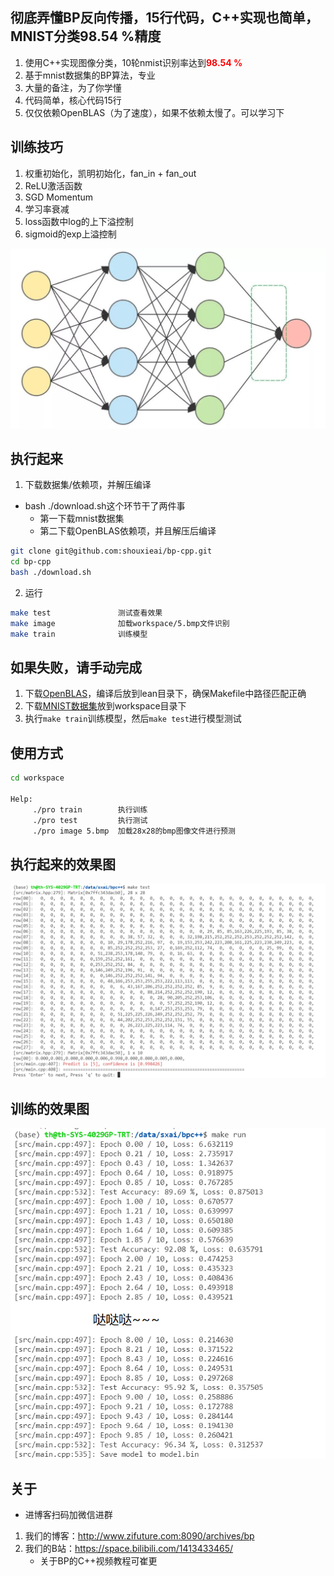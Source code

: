 ## 彻底弄懂BP反向传播，15行代码，C++实现也简单，MNIST分类98.54 %精度
1. 使用C++实现图像分类，10轮nmist识别率达到<font color=red>**98.54 %**</font>
2. 基于mnist数据集的BP算法，专业
3. 大量的备注，为了你学懂
4. 代码简单，核心代码15行
5. 仅仅依赖OpenBLAS（为了速度），如果不依赖太慢了。可以学习下

## 训练技巧
1. 权重初始化，凯明初始化，fan_in + fan_out
2. ReLU激活函数
3. SGD Momentum
4. 学习率衰减
5. loss函数中log的上下溢控制
6. sigmoid的exp上溢控制

![](workspace/background.jpeg)

## 执行起来
1. 下载数据集/依赖项，并解压编译
- bash ./download.sh这个环节干了两件事
    - 第一下载mnist数据集
    - 第二下载OpenBLAS依赖项，并且解压后编译
```bash
git clone git@github.com:shouxieai/bp-cpp.git
cd bp-cpp
bash ./download.sh
```

2. 运行
```bash
make test               测试查看效果
make image              加载workspace/5.bmp文件识别
make train              训练模型
```

## 如果失败，请手动完成
1. 下载[OpenBLAS](https://github.com/xianyi/OpenBLAS/releases)，编译后放到lean目录下，确保Makefile中路径匹配正确
2. 下载[MNIST数据集](http://yann.lecun.com/exdb/mnist/)放到workspace目录下
3. 执行`make train`训练模型，然后`make test`进行模型测试

## 使用方式
```bash
cd workspace 

Help: 
     ./pro train        执行训练
     ./pro test         执行测试
     ./pro image 5.bmp  加载28x28的bmp图像文件进行预测
```

## 执行起来的效果图
![](workspace/test_console.png)

## 训练的效果图
![](workspace/train_console.png)

## 关于
- 进博客扫码加微信进群
1. 我们的博客：http://www.zifuture.com:8090/archives/bp
2. 我们的B站：https://space.bilibili.com/1413433465/
    - 关于BP的C++视频教程可崔更